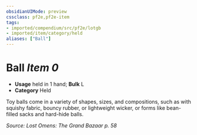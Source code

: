 ```yaml
---
obsidianUIMode: preview
cssclass: pf2e,pf2e-item
tags:
- imported/compendium/src/pf2e/lotgb
- imported/item/category/held
aliases: ["Ball"]
---
```

# Ball *Item 0*  

- **Usage** held in 1 hand; **Bulk** L
- **Category** Held

Toy balls come in a variety of shapes, sizes, and compositions, such as with squishy fabric, bouncy rubber, or lightweight wicker, or forms like bean-filled sacks and hard-hide balls.

*Source: Lost Omens: The Grand Bazaar p. 58*